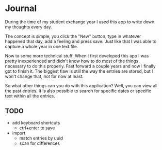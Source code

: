 # Journal

During the time of my student exchange year I used this app to write down my thoughts every day.

The concept is simple, you click the "New" button, type in whatever happened that day, add a feeling and press save. Just like that I was able to capture a whole year in one text file.

Now to some more technical stuff. When I first developed this app I was pretty inexperienced and didn't know how to do most of the things necessary to do this properly. Fast forward a couple years and now I finally got to finish it. The biggest flaw is still the way the entries are stored, but I won't change that, not for now at least.

So what other things can you do with this application? Well, you can view all the past entries. It is also possible to search for specific dates or specific text within all the entries.

## TODO

- add keyboard shortcuts
    - ctrl+enter to save
- import
    - match entries by uuid
    - scan for differences
